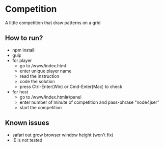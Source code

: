 # Competition
A little competition that draw patterns on a grid

## How to run?
  - npm install
  - gulp
  - for player 
    + go to /www/index.html
    + enter unique player name
    + read the instruction
    + code the solution
    + press Ctrl-Enter(Win) or Cmd-Enter(Mac) to check
  - for host 
    + go to /www/index.html#/panel
    + enter number of minute of competition and pass-phrase "node4jser"
    + start the competition
    
## Known issues
  - safari out grow browser window height (won't fix)
  - IE is not tested